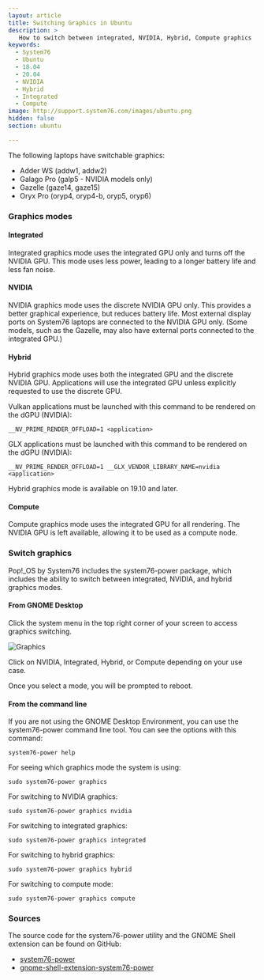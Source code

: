 ```yaml
---
layout: article
title: Switching Graphics in Ubuntu
description: >
   How to switch between integrated, NVIDIA, Hybrid, Compute graphics
keywords:
  - System76
  - Ubuntu
  - 18.04
  - 20.04
  - NVIDIA
  - Hybrid
  - Integrated
  - Compute
image: http://support.system76.com/images/ubuntu.png
hidden: false
section: ubuntu

---
```


The following laptops have switchable graphics:

- Adder WS (addw1, addw2)
- Galago Pro (galp5 - NVIDIA models only)
- Gazelle (gaze14, gaze15)
- Oryx Pro (oryp4, oryp4-b, oryp5, oryp6)

### Graphics modes

#### Integrated

Integrated graphics mode uses the integrated GPU only and turns off the NVIDIA
GPU. This mode uses less power, leading to a longer battery life and less fan
noise.

#### NVIDIA

NVIDIA graphics mode uses the discrete NVIDIA GPU only. This provides a better
graphical experience, but reduces battery life. Most external display ports on
System76 laptops are connected to the NVIDIA GPU only. (Some models, such as the
Gazelle, may also have external ports connected to the integrated GPU.)

#### Hybrid

Hybrid graphics mode uses both the integrated GPU and the discrete NVIDIA GPU.
Applications will use the integrated GPU unless explicitly requested to use the
discrete GPU.

Vulkan applications must be launched with this command to be rendered on the dGPU (NVIDIA):

```
__NV_PRIME_RENDER_OFFLOAD=1 <application>
```

GLX applications must be launched with this command to be rendered on the dGPU (NVIDIA):

```
__NV_PRIME_RENDER_OFFLOAD=1 __GLX_VENDOR_LIBRARY_NAME=nvidia <application>
```

Hybrid graphics mode is available on 19.10 and later.

#### Compute

Compute graphics mode uses the integrated GPU for all rendering. The NVIDIA
GPU is left available, allowing it to be used as a compute node.

### Switch graphics

Pop!_OS by System76 includes the system76-power package, which includes the
ability to switch between integrated, NVIDIA, and hybrid graphics modes.

#### From GNOME Desktop

Click the system menu in the top right corner of your screen to access graphics
switching.

![Graphics](/images/graphics-switch-ubuntu/system-menu.png)

Click on NVIDIA, Integrated, Hybrid, or Compute depending on your use case.

Once you select a mode, you will be prompted to reboot.

#### From the command line

If you are not using the GNOME Desktop Environment, you can use the system76-power 
command line tool. You can see the options with this command:

```
system76-power help
```

For seeing which graphics mode the system is using:

```
sudo system76-power graphics
```

For switching to NVIDIA graphics:

```
sudo system76-power graphics nvidia
```

For switching to integrated graphics:

```
sudo system76-power graphics integrated
```

For switching to hybrid graphics:

```
sudo system76-power graphics hybrid
```

For switching to compute mode:

```
sudo system76-power graphics compute
```

### Sources

The source code for the system76-power utility and the GNOME Shell extension can be found on GitHub:

 - [system76-power](https://github.com/pop-os/system76-power)
 - [gnome-shell-extension-system76-power](https://github.com/pop-os/gnome-shell-extension-system76-power)
